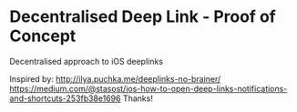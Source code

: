 # Decentralised Deep Link - Proof of Concept

Decentralised approach to iOS deeplinks

Inspired by:
http://ilya.puchka.me/deeplinks-no-brainer/
https://medium.com/@stasost/ios-how-to-open-deep-links-notifications-and-shortcuts-253fb38e1696
Thanks!
